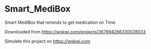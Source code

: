 # Smart_MediBox
Smart MediBox that reminds to get medication on Time

Downloaded from https://wokwi.com/projects/367694266330028033

Simulate this project on https://wokwi.com
